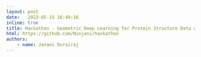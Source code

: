 ```yaml
---
layout: post
date:   2023-05-15 16:40:16
inline: true
title: Hackathon - Geometric Deep Learning for Protein Structure Data with PyTorch Lightning
html: https://github.com/Ninjani/hackathon
authors:
    - name: Janani Durairaj
---
```



